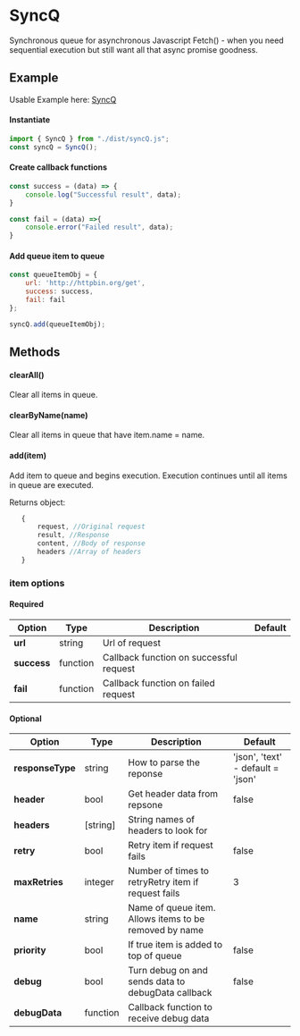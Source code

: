 # SyncQ

Synchronous queue for asynchronous Javascript Fetch() - when you need sequential execution but still want all that async promise goodness.

## Example

Usable Example here: [SyncQ](https://sync-q.vercel.app/)

#### Instantiate

```.js
import { SyncQ } from "./dist/syncQ.js";
const syncQ = SyncQ();

```

#### Create callback functions

```.js
const success = (data) => {
    console.log("Successful result", data);
}

const fail = (data) =>{
    console.error("Failed result", data);
}
```

#### Add queue item to queue

```.js
const queueItemObj = {
    url: 'http://httpbin.org/get',
    success: success,
    fail: fail
};

syncQ.add(queueItemObj);
```

## Methods

#### clearAll()

Clear all items in queue.

#### clearByName(name)

Clear all items in queue that have item.name = name.

#### add(item)

Add item to queue and begins execution. Execution continues until all items in queue are executed.

Returns object:

```.js
   {
       request, //Original request
       result, //Response
       content, //Body of response
       headers //Array of headers
   }
```

### item options

#### Required

| Option      | Type     | Description                             | Default |
| ----------- | -------- | --------------------------------------- | ------- |
| **url**     | string   | Url of request                          |         |
| **success** | function | Callback function on successful request |         |
| **fail**    | function | Callback function on failed request     |         |

#### Optional

| Option           | Type     | Description                                            | Default                           |
| ---------------- | -------- | ------------------------------------------------------ | --------------------------------- |
| **responseType** | string   | How to parse the reponse                               | 'json', 'text' - default = 'json' |
| **header**       | bool     | Get header data from repsone                           | false                             |
| **headers**      | [string] | String names of headers to look for                    |                                   |
| **retry**        | bool     | Retry item if request fails                            | false                             |
| **maxRetries**   | integer  | Number of times to retryRetry item if request fails    | 3                                 |
| **name**         | string   | Name of queue item. Allows items to be removed by name |                                   |
| **priority**     | bool     | If true item is added to top of queue                  | false                             |
| **debug**        | bool     | Turn debug on and sends data to debugData callback     | false                             |
| **debugData**    | function | Callback function to receive debug data                |                                   |
